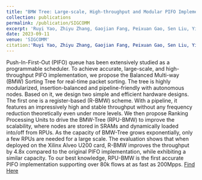 ```yaml
---
title: "BMW Tree: Large-scale, High-throughput and Modular PIFO Implementation using Balanced Multi-Way Sorting Tree"
collection: publications
permalink: /publication/SIGCOMM
excerpt: 'Ruyi Yao, Zhiyu Zhang, Gaojian Fang, Peixuan Gao, Sen Liu, Yibo Fan, Yang Xu, and H. Jonathan Chao.'
date: 2023-09-11
venue: 'SIGCOMM'
citation:'Ruyi Yao, Zhiyu Zhang, Gaojian Fang, Peixuan Gao, Sen Liu, Yibo Fan, Yang Xu, and H. Jonathan Chao. 2023. BMW Tree: Large-scale, High-throughput and Modular PIFO Implementation using Balanced Multi-Way Sorting Tree. In Proceedings of the ACM SIGCOMM 2023 Conference (ACM SIGCOMM '23). Association for Computing Machinery, New York, NY, USA, 208–219. https://doi.org/10.1145/3603269.3604862'
---
```

Push-In-First-Out (PIFO) queue has been extensively studied as a programmable scheduler. To achieve accurate, large-scale, and high-throughput PIFO implementation, we propose the Balanced Multi-way (BMW) Sorting Tree for real-time packet sorting. The tree is highly modularized, insertion-balanced and pipeline-friendly with autonomous nodes.
Based on it, we design two simple and efficient hardware designs. The first one is a register-based (R-BMW) scheme. With a pipeline, it features an impressively high and stable throughput without any frequency reduction theoretically even under more levels. We then propose Ranking Processing Units to drive the BMW-Tree (RPU-BMW) to improve the scalability, where nodes are stored in SRAMs and dynamically loaded into/off from RPUs. As the capacity of BMW-Tree grows exponentially, only a few RPUs are needed for a large scale.
The evaluation shows that when deployed on the Xilinx Alveo U200 card, R-BMW improves the throughput by 4.8x compared to the original PIFO implementation, while exhibiting a similar capacity. To our best knowledge, RPU-BMW is the first accurate PIFO implementation supporting over 80k flows at as fast as 200Mpps.
[Find Here](https://dl.acm.org/doi/10.1145/3603269.3604862)
